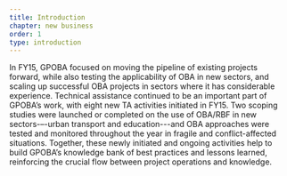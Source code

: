 ```yaml
---
title: Introduction
chapter: new business
order: 1
type: introduction
---
```


In FY15, GPOBA focused on moving the pipeline of existing projects forward, while also testing the applicability of OBA in new sectors, and scaling up successful OBA projects in sectors where it has considerable experience. Technical assistance continued to be an important part of GPOBA’s work, with eight new TA activities initiated in FY15. Two scoping studies were launched or completed on the use of OBA/RBF
in new sectors-–-urban transport and education<!-- jump to box?-->---and OBA approaches were tested and monitored throughout the year in fragile and conflict-affected situations. Together, these newly initiated and ongoing activities help to build GPOBA’s knowledge bank of best practices and lessons learned, reinforcing the crucial flow between project operations and knowledge.